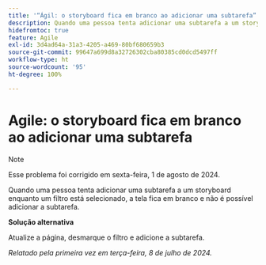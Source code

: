 ```yaml
---
title: '“Ágil: o storyboard fica em branco ao adicionar uma subtarefa”'
description: Quando uma pessoa tenta adicionar uma subtarefa a um storyboard enquanto um filtro está selecionado, a tela fica em branco e não é possível adicionar a subtarefa.
hidefromtoc: true
feature: Agile
exl-id: 3d4ad64a-31a3-4205-a469-80bf680659b3
source-git-commit: 99647a699d8a32726302cba80385cd0dcd5497ff
workflow-type: ht
source-wordcount: '95'
ht-degree: 100%

---
```


# Agile: o storyboard fica em branco ao adicionar uma subtarefa


>[!NOTE]
>
>Esse problema foi corrigido em sexta-feira, 1 de agosto de 2024.

Quando uma pessoa tenta adicionar uma subtarefa a um storyboard enquanto um filtro está selecionado, a tela fica em branco e não é possível adicionar a subtarefa.

**Solução alternativa**

Atualize a página, desmarque o filtro e adicione a subtarefa.

_Relatado pela primeira vez em terça-feira, 8 de julho de 2024._
